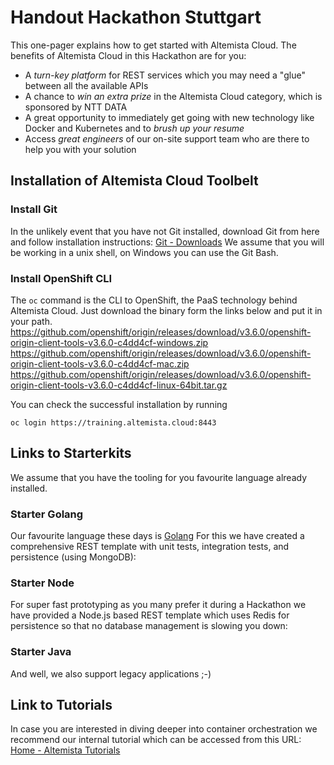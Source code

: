 # Handout Hackathon Stuttgart
This one-pager explains how to get started with Altemista Cloud. The benefits of Altemista Cloud in this Hackathon are for you:
* A *turn-key platform* for REST services which you may need a "glue" between all the available APIs
* A chance to *win an extra prize* in the Altemista Cloud category, which is sponsored by NTT DATA
* A great opportunity to immediately get going with new technology like Docker and Kubernetes and to *brush up your resume*  
* Access *great engineers* of our on-site support team who are there to help you with your solution

## Installation of Altemista Cloud Toolbelt
### Install Git
In the unlikely event that you have not Git installed, download Git from here and follow installation instructions:
[Git - Downloads](https://git-scm.com/download)
We assume that you will be working in a unix shell, on Windows you can use the Git Bash. 

### Install OpenShift CLI
The `oc` command is the CLI to OpenShift, the PaaS technology behind Altemista Cloud. Just download the binary form the links below and put it in your path.
https://github.com/openshift/origin/releases/download/v3.6.0/openshift-origin-client-tools-v3.6.0-c4dd4cf-windows.zip
https://github.com/openshift/origin/releases/download/v3.6.0/openshift-origin-client-tools-v3.6.0-c4dd4cf-mac.zip
https://github.com/openshift/origin/releases/download/v3.6.0/openshift-origin-client-tools-v3.6.0-c4dd4cf-linux-64bit.tar.gz

You can check the successful installation by running
```
oc login https://training.altemista.cloud:8443
```
 
## Links to Starterkits
We assume that you have the tooling for you favourite language already installed.

### Starter Golang
Our favourite language these days is [Golang](http://golang.org) For this we have created a comprehensive REST template with unit tests, integration tests, and persistence (using MongoDB):


### Starter Node
For super fast prototyping as you many prefer it during a Hackathon we have provided a Node.js based REST template which uses Redis for persistence so that no database management is slowing you down:


### Starter Java
And well, we also support legacy applications ;-)
 

## Link to Tutorials
In case you are interested in diving deeper into container orchestration we recommend our internal tutorial which can be accessed from this URL:
[Home - Altemista Tutorials](https://tutorial-tutorial.ballpark.altemista.cloud/)
